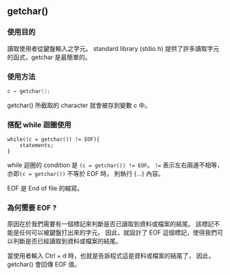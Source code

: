 ## getchar()

### 使用目的

讀取使用者從鍵盤輸入之字元。
standard library (stdio.h) 提供了許多讀取字元的函式，getchar 是最簡單的。

### 使用方法
```c
c = getchar();
```

getchar() 所截取的 character 就會被存到變數 c 中。

### 搭配 while 迴圈使用
```
while((c = getchar()) != EOF){
    statements;
}
```

while 迴圈的 condition 是 `(c = getchar()) != EOF`。
`!=` 表示左右兩邊不相等，亦即`(c = getchar())` 不等於 EOF 時，
則執行 {...} 內容。

EOF 是 End of file 的縮寫。

### 為何需要 EOF ?

原因在於我們需要有一個標記來判斷是否已讀取到資料或檔案的結尾。
該標記不能是任何可以被鍵盤打出來的字元。
因此，就設計了 EOF 這個標記，使得我們可以判斷是否已經讀取到資料或檔案的結尾。

當使用者輸入 Ctrl + d 時，也就是告訴程式這是資料或檔案的結尾了，
因此，getchar() 會回傳 EOF 值。
